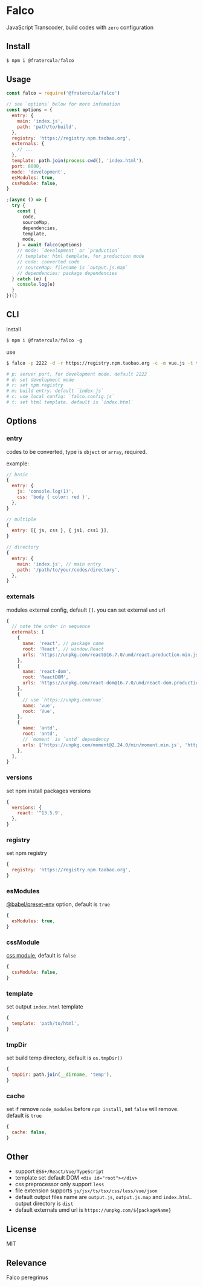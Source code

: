 # Falco

JavaScript Transcoder, build codes with `zero` configuration

## Install

```js
$ npm i @fratercula/falco
```

## Usage

```js
const falco = require('@fratercula/falco')

// see `options` below for more infomation
const options = {
  entry: {
    main: 'index.js',
    path: 'path/to/build',
  },
  registry: 'https://registry.npm.taobao.org',
  externals: {
    // ...
  },
  template: path.join(process.cwd(), 'index.html'),
  port: 8000,
  mode: 'development',
  esModules: true,
  cssModule: false,
}

;(async () => {
  try {
    const {
      code,
      sourceMap,
      dependencies,
      template,
      mode,
    } = await falco(options)
    // mode: `development` or `production`
    // template: html template, for production mode
    // code: converted code
    // sourceMap: filename is `output.js.map`
    // dependencies: package dependencies
  } catch (e) {
    console.log(e)
  }
})()
```

## CLI

install

```js
$ npm i @fratercula/falco -g
```

use

```bash
$ falco -p 2222 -d -r https://registry.npm.taobao.org -c -m vue.js -t template.html

# p: server port, for development mode. default 2222
# d: set development mode
# r: set npm registry
# m: build entry. default `index.js`
# c: use local config: `falco.config.js`
# t: set html template. default is `index.html`
```

## Options

### entry

codes to be converted, type is `object` or `array`, required.

example:

```js
// basic
{
  entry: {
    js: 'console.log(1)',
    css: 'body { color: red }',
  },
}

// multiple
{
  entry: [{ js, css }, { js1, css1 }],
}

// directory
{
  entry: {
    main: 'index.js', // main entry
    path: '/path/to/your/codes/directory',
  },
}
```

### externals

modules external config, default `[]`. you can set external `umd` url

```js
{
  // note the order in sequence
  externals: [
    {
      name: 'react', // package name
      root: 'React', // window.React
      urls: 'https://unpkg.com/react@16.7.0/umd/react.production.min.js', // umd url
    },
    {
      name: 'react-dom',
      root: 'ReactDOM',
      urls: 'https://unpkg.com/react-dom@16.7.0/umd/react-dom.production.min.js',
    },
    {
      // use `https://unpkg.com/vue`
      name: 'vue',
      root: 'Vue',
    },
    {
      name: 'antd',
      root: 'antd',
      // `moment` is `antd` dependency
      urls: ['https://unpkg.com/moment@2.24.0/min/moment.min.js', 'https://unpkg.com/antd@3.13.0/dist/antd-with-locales.min.js'],
    },
  ],
}
```

### versions

set npm install packages versions

```js
{
  versions: {
    react: '^13.5.9',
  },
}
```

### registry

set npm registry

```js
{
  registry: 'https://registry.npm.taobao.org',
}
```

### esModules

[@babel/preset-env](https://babeljs.io/docs/en/babel-preset-env#targetsesmodules) option, default is `true`

```js
{
  esModules: true,
}
```

### cssModule

[css module](https://github.com/css-modules/css-modules), default is `false`

```js
{
  cssModule: false,
}
```

### template

set output `index.html` template

```js
{
  template: 'path/to/html',
}
```

### tmpDir

set build temp directory, default is `os.tmpDir()`

```js
{
  tmpDir: path.join(__dirname, 'temp'),
}
```

### cache

set if remove `node_modules` before `npm install`, set `false` will remove. default is `true`

```js
{
  cache: false,
}
```

## Other

- support `ES6+/React/Vue/TypeScript`
- template set default DOM `<div id="root"></div>`
- css preprocessor only support `less`
- file extension supports `js/jsx/ts/tsx/css/less/vue/json`
- default output files name are `output.js`, `output.js.map` and `index.html`. output directory is `dist`
- default externals umd url is `https://unpkg.com/${packageName}`

## License

MIT

## Relevance

Falco peregrinus
